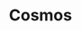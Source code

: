 ---
title: Cosmos
crosslinks:
- autotldr
- nycosmos
- Christianity
- overpopulation
- space
- iOSthemes
- gif
- TheseFuckingAccounts
---